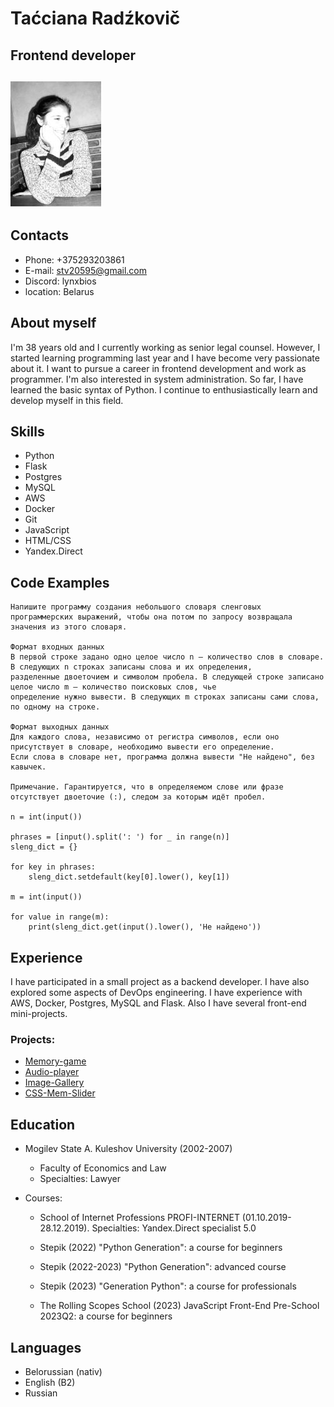 # **Taćciana Radźkovič**
## Frontend developer

![avatar1.jpg](assets/img/avatar1.jpg)
--------------------------------------

## **Contacts**

* Phone: +375293203861
* E-mail: stv20595@gmail.com
* Discord: lynxbios
* location: Belarus

## **About myself**

I'm 38 years old and I currently working as senior legal counsel. However, I started learning programming last year and I have become very passionate about it. I want to pursue a career in frontend development and work as programmer. I'm also interested in system administration. So far, I have learned the basic syntax of Python.  I continue to enthusiastically learn and develop myself in this field. 

## **Skills**

* Python
* Flask
* Postgres
* MySQL
* AWS
* Docker
* Git
* JavaScript
* HTML/CSS
* Yandex.Direct

## **Code Examples**

```
Напишите программу создания небольшого словаря сленговых программерских выражений, чтобы она потом по запросу возвращала 
значения из этого словаря.

Формат входных данных
В первой строке задано одно целое число n — количество слов в словаре. В следующих n строках записаны слова и их определения, 
разделенные двоеточием и символом пробела. В следующей строке записано целое число m — количество поисковых слов, чье 
определение нужно вывести. В следующих m строках записаны сами слова, по одному на строке.

Формат выходных данных
Для каждого слова, независимо от регистра символов, если оно присутствует в словаре, необходимо вывести его определение. 
Если слова в словаре нет, программа должна вывести "Не найдено", без кавычек.

Примечание. Гарантируется, что в определяемом слове или фразе отсутствует двоеточие (:), следом за которым идёт пробел.

n = int(input())

phrases = [input().split(': ') for _ in range(n)]
sleng_dict = {}

for key in phrases:
    sleng_dict.setdefault(key[0].lower(), key[1])

m = int(input())

for value in range(m):
    print(sleng_dict.get(input().lower(), 'Не найдено'))
```

## **Experience**

I have participated in a small project as a backend developer. I have also explored some aspects of DevOps engineering. I have experience with AWS, Docker, Postgres, MySQL and Flask.
Also I have several front-end mini-projects.
### Projects:
* [Memory-game](https://rolling-scopes-school.github.io/lynxbios-JSFEPRESCHOOL2023Q2/memory-game)
* [Audio-player](https://rolling-scopes-school.github.io/lynxbios-JSFEPRESCHOOL2023Q2/js30-1.2-audio-player)
* [Image-Gallery](https://rolling-scopes-school.github.io/lynxbios-JSFEPRESCHOOL2023Q2/image-galery)
* [CSS-Mem-Slider](https://lynxbios.github.io/cssMemeSlider/cssMemeSlider/index.html)
    

## **Education**

* Mogilev State A. Kuleshov University (2002-2007)
    + Faculty of Economics and Law
    + Specialties: Lawyer

* Courses:
    + School of Internet Professions PROFI-INTERNET (01.10.2019-28.12.2019). Specialties: Yandex.Direct specialist 5.0

    + Stepik (2022)
    "Python Generation": a course for beginners

    + Stepik (2022-2023)
    "Python Generation": advanced course

    + Stepik (2023)
    "Generation Python": a course for professionals

    + The Rolling Scopes School (2023)
    JavaScript Front-End Pre-School 2023Q2: a course for beginners


## **Languages**

* Belorussian (nativ)
* English (B2)
* Russian
